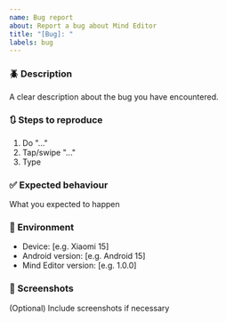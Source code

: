 ```yaml
---
name: Bug report
about: Report a bug about Mind Editor
title: "[Bug]: "
labels: bug
---
```


### 🪲 Description
A clear description about the bug you have encountered.

### 🔃 Steps to reproduce
1. Do "..."
2. Tap/swipe "..."
3. Type

### ✅ Expected behaviour
What you expected to happen

### 📱 Environment
- Device: [e.g. Xiaomi 15]
- Android version: [e.g. Android 15]
- Mind Editor version: [e.g. 1.0.0]

### 📸 Screenshots
(Optional) Include screenshots if necessary
